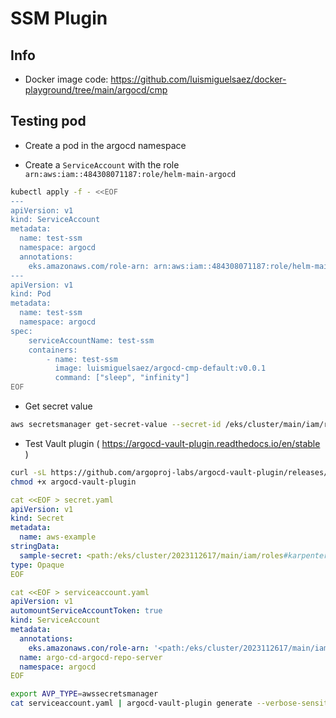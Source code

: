 # SSM Plugin

## Info

- Docker image code: https://github.com/luismiguelsaez/docker-playground/tree/main/argocd/cmp

## Testing pod

- Create a pod in the argocd namespace

- Create a `ServiceAccount` with the role `arn:aws:iam::484308071187:role/helm-main-argocd`

```bash
kubectl apply -f - <<EOF
---
apiVersion: v1
kind: ServiceAccount
metadata:
  name: test-ssm
  namespace: argocd
  annotations:
    eks.amazonaws.com/role-arn: arn:aws:iam::484308071187:role/helm-main-argocd
---
apiVersion: v1
kind: Pod
metadata:
  name: test-ssm
  namespace: argocd
spec:
    serviceAccountName: test-ssm
    containers:
        - name: test-ssm
          image: luismiguelsaez/argocd-cmp-default:v0.0.1
          command: ["sleep", "infinity"]
EOF
```

- Get secret value

```bash
aws secretsmanager get-secret-value --secret-id /eks/cluster/main/iam/roles/karpenter
```

- Test Vault plugin ( https://argocd-vault-plugin.readthedocs.io/en/stable )

```bash
curl -sL https://github.com/argoproj-labs/argocd-vault-plugin/releases/download/v1.17.0/argocd-vault-plugin_1.17.0_linux_arm64 -o argocd-vault-plugin
chmod +x argocd-vault-plugin
```

```yaml
cat <<EOF > secret.yaml
apiVersion: v1
kind: Secret
metadata:
  name: aws-example
stringData:
  sample-secret: <path:/eks/cluster/2023112617/main/iam/roles#karpenter#AWSCURRENT>
type: Opaque
EOF
```

```yaml
cat <<EOF > serviceaccount.yaml
apiVersion: v1
automountServiceAccountToken: true
kind: ServiceAccount
metadata:
  annotations:
    eks.amazonaws.con/role-arn: '<path:/eks/cluster/2023112617/main/iam/roles#argocd#AWSCURRENT>'
  name: argo-cd-argocd-repo-server
  namespace: argocd
EOF
```

```bash
export AVP_TYPE=awssecretsmanager
cat serviceaccount.yaml | argocd-vault-plugin generate --verbose-sensitive-output -
```
